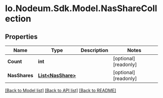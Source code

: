 # Io.Nodeum.Sdk.Model.NasShareCollection
## Properties

Name | Type | Description | Notes
------------ | ------------- | ------------- | -------------
**Count** | **int** |  | [optional] [readonly] 
**NasShares** | [**List&lt;NasShare&gt;**](NasShare.md) |  | [optional] [readonly] 

[[Back to Model list]](../README.md#documentation-for-models) [[Back to API list]](../README.md#documentation-for-api-endpoints) [[Back to README]](../README.md)

